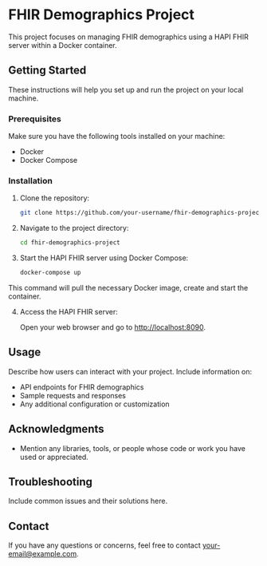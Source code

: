 # FHIR Demographics Project

This project focuses on managing FHIR demographics using a HAPI FHIR server within a Docker container.

## Getting Started

These instructions will help you set up and run the project on your local machine.

### Prerequisites

Make sure you have the following tools installed on your machine:

- Docker
- Docker Compose

### Installation

1. Clone the repository:

    ```bash
    git clone https://github.com/your-username/fhir-demographics-project.git
    ```

2. Navigate to the project directory:

    ```bash
    cd fhir-demographics-project
    ```

3. Start the HAPI FHIR server using Docker Compose:

    ```bash
    docker-compose up 
    ```

This command will pull the necessary Docker image, create and start the container.

4. Access the HAPI FHIR server:

    Open your web browser and go to [http://localhost:8090](http://localhost:8090).

## Usage

Describe how users can interact with your project. Include information on:

- API endpoints for FHIR demographics
- Sample requests and responses
- Any additional configuration or customization


## Acknowledgments

- Mention any libraries, tools, or people whose code or work you have used or appreciated.

## Troubleshooting

Include common issues and their solutions here.

## Contact

If you have any questions or concerns, feel free to contact [your-email@example.com](mailto:i.dheerajdileep@gmail.com).
